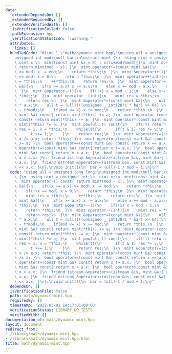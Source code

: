 ```yaml
---
data:
  _extendedDependsOn: []
  _extendedRequiredBy: []
  _extendedVerifiedWith: []
  _isVerificationFailed: false
  _pathExtension: hpp
  _verificationStatusIcon: ':warning:'
  attributes:
    links: []
  bundledCode: "#line 1 \"math/dynamic-mint.hpp\"\nusing ull = unsigned long long;\n\
    unsigned int mod;\null bar;\n\nstruct mint {\n  using uint = unsigned int;\n \
    \ uint x;\n  mint(const uint &x = 0) : x((x+mod)%mod){}\n  mint operator-() const{\
    \ return mint(mod - x); }\n  mint operator+=(const mint &a){\n    if((x += a.x)\
    \ >= mod) x -= mod;\n    return *this;\n  }\n  mint &operator++(){\n    if(++x\
    \ == mod) x = 0;\n    return *this;\n  }\n  mint operator++(int){\n    mint res\
    \ = *this;\n    ++*this;\n    return res;\n  }\n  mint &operator-=(const mint\
    \ &a){\n    if(x >= a.x) x -= a.x;\n    else x += mod - a.x;\n    return *this;\n\
    \  }\n  mint &operator--(){\n    if(!x) x = mod - 1;\n    else x--;\n    return\
    \ *this;\n  }\n  mint operator--(int){\n    mint res = *this;\n    --*this;\n\
    \    return res;\n  }\n  mint &operator*=(const mint &a){\n    ull z = (ull)x\
    \ * a.x;\n    ull t = (ull)(((unsigned __int128)z * bar) >> 64);\n    x = (uint)(z\
    \ - t*mod);\n    if(mod <= x) x += mod;\n    return *this;\n  }\n  mint operator+(const\
    \ mint &a) const{ return mint(*this) += a; }\n  mint operator-(const mint &a)\
    \ const{ return mint(*this) -= a; }\n  mint operator*(const mint &a) const{ return\
    \ mint(*this) *= a; }\n  mint pow(ull t) const{\n    if(!t) return 1;\n    mint\
    \ res = 1, v = *this;\n    while(t){\n      if(t & 1) res *= v;\n      v *= v;\n\
    \      t >>= 1;\n    }\n    return res;\n  }\n  mint &operator/=(const mint &a){\
    \ x /= a.x; return *this; }\n  mint operator/(const mint &a) const{ return mint(*this)\
    \ /= a; }\n  bool operator==(const mint &a) const{ return x == a.x; }\n  bool\
    \ operator!=(const mint &a) const{ return x != a.x; }\n  bool operator<(const\
    \ mint &a) const{ return x < a.x; }\n  bool operator>(const mint &a) const{ return\
    \ x > a.x; }\n  friend istream &operator>>(istream &is, mint &a){ return is >>\
    \ a.x; }\n  friend ostream &operator<<(ostream &os, const mint &a){ return os\
    \ << a.x; }\n};\nvoid init(){\n  bar = (ull)-1 / mod + 1;\n}\n"
  code: "using ull = unsigned long long;\nunsigned int mod;\null bar;\n\nstruct mint\
    \ {\n  using uint = unsigned int;\n  uint x;\n  mint(const uint &x = 0) : x((x+mod)%mod){}\n\
    \  mint operator-() const{ return mint(mod - x); }\n  mint operator+=(const mint\
    \ &a){\n    if((x += a.x) >= mod) x -= mod;\n    return *this;\n  }\n  mint &operator++(){\n\
    \    if(++x == mod) x = 0;\n    return *this;\n  }\n  mint operator++(int){\n\
    \    mint res = *this;\n    ++*this;\n    return res;\n  }\n  mint &operator-=(const\
    \ mint &a){\n    if(x >= a.x) x -= a.x;\n    else x += mod - a.x;\n    return\
    \ *this;\n  }\n  mint &operator--(){\n    if(!x) x = mod - 1;\n    else x--;\n\
    \    return *this;\n  }\n  mint operator--(int){\n    mint res = *this;\n    --*this;\n\
    \    return res;\n  }\n  mint &operator*=(const mint &a){\n    ull z = (ull)x\
    \ * a.x;\n    ull t = (ull)(((unsigned __int128)z * bar) >> 64);\n    x = (uint)(z\
    \ - t*mod);\n    if(mod <= x) x += mod;\n    return *this;\n  }\n  mint operator+(const\
    \ mint &a) const{ return mint(*this) += a; }\n  mint operator-(const mint &a)\
    \ const{ return mint(*this) -= a; }\n  mint operator*(const mint &a) const{ return\
    \ mint(*this) *= a; }\n  mint pow(ull t) const{\n    if(!t) return 1;\n    mint\
    \ res = 1, v = *this;\n    while(t){\n      if(t & 1) res *= v;\n      v *= v;\n\
    \      t >>= 1;\n    }\n    return res;\n  }\n  mint &operator/=(const mint &a){\
    \ x /= a.x; return *this; }\n  mint operator/(const mint &a) const{ return mint(*this)\
    \ /= a; }\n  bool operator==(const mint &a) const{ return x == a.x; }\n  bool\
    \ operator!=(const mint &a) const{ return x != a.x; }\n  bool operator<(const\
    \ mint &a) const{ return x < a.x; }\n  bool operator>(const mint &a) const{ return\
    \ x > a.x; }\n  friend istream &operator>>(istream &is, mint &a){ return is >>\
    \ a.x; }\n  friend ostream &operator<<(ostream &os, const mint &a){ return os\
    \ << a.x; }\n};\nvoid init(){\n  bar = (ull)-1 / mod + 1;\n}"
  dependsOn: []
  isVerificationFile: false
  path: math/dynamic-mint.hpp
  requiredBy: []
  timestamp: '2022-03-01 14:17:01+09:00'
  verificationStatus: LIBRARY_NO_TESTS
  verifiedWith: []
documentation_of: math/dynamic-mint.hpp
layout: document
redirect_from:
- /library/math/dynamic-mint.hpp
- /library/math/dynamic-mint.hpp.html
title: math/dynamic-mint.hpp
---
```

